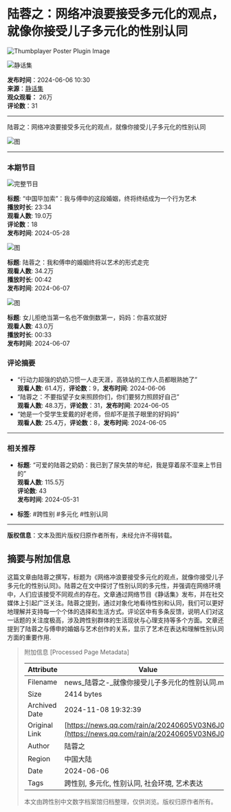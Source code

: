 # 陆蓉之：网络冲浪要接受多元化的观点，就像你接受儿子多元化的性别认同

![Thumbplayer Poster Plugin Image](https://puui.qpic.cn/vpic_cover/b1404bayt90/b1404bayt90_hz.jpg)

![静话集](https://inews.gtimg.com/news_ls/OEcCE2I3qZAPChvykf-e0KMO6lFvi18KfsVpRjgzzTPEEAA_200200/0)

**发布时间**：2024-06-06 10:30  
**来源**：[静话集](https://news.qq.com/omn/author/8QMc339c7YcYuz%2Fa7gJ1)  
**观众观看：** 26万  
**评论数**：31

---

陆蓉之：网络冲浪要接受多元化的观点，就像你接受儿子多元化的性别认同

![图](https://inews.gtimg.com/newsapp_bt/0/1218170947901_741/0)

---

### 本期节目

![完整节目](https://inews.gtimg.com/om_ls/Od76XXz0GykO5dd33vvKt3RApj7Rvt8BFrOPgmIP0Z6CgAA_870492/0)

**标题**: “中国毕加索”：我与傅申的这段婚姻，终将终结成为一个行为艺术  
**播放时长**: 23:34  
**观看人数**: 19.0万  
**评论数**：18  
**发布时间**: 2024-05-28

![图](https://inews.gtimg.com/om_ls/OReoDS-aeAHAGmqw_mNQveeqcRjxtVDQOzeSscGaeOhwQAA_870492/0)

**标题**: 陆蓉之：我和傅申的婚姻终将以艺术的形式走完  
**观看人数**: 34.2万  
**播放时长**: 00:42  
**发布时间**: 2024-06-07

![图](https://inews.gtimg.com/om_ls/O703XyhFy7AFSqNICM9Q6OGsVIii6ZALops6qx7NqArA4AA_870492/0)

**标题**: 女儿拒绝当第一名也不做倒数第一，妈妈：你喜欢就好  
**观看人数**: 43.0万  
**播放时长**: 00:33  
**发布时间**: 2024-06-07

### 评论摘要

- “行动力超强的奶奶习惯一人走天涯，高铁站的工作人员都眼熟她了”  
  **观看人数**: 61.4万，**评论数**：9，**发布时间**: 2024-06-06
- “陆蓉之：不要指望子女来照顾你们，你们要努力照顾好自己”  
  **观看人数**: 48.3万，**评论数**：31，**发布时间**: 2024-06-05
- “她是一个受学生爱戴的好老师，但却不是孩子眼里的好妈妈”  
  **观看人数**: 25.4万，**评论数**：8，**发布时间**: 2024-06-05

---

### 相关推荐

- **标题**: “可爱的陆蓉之奶奶：我已到了尿失禁的年纪，我是穿着尿不湿来上节目的”  
  **观看人数**: 115.5万  
  **评论数**: 43  
  **发布时间**: 2024-05-31

- **标签**: #跨性别 #多元化 #性别认同

---

**版权信息**：文本及图片版权归原作者所有，未经允许不得转载。

## 摘要与附加信息

<!-- tcd_abstract -->
这篇文章由陆蓉之撰写，标题为《网络冲浪要接受多元化的观点，就像你接受儿子多元化的性别认同》。陆蓉之在文中探讨了性别认同的多元性，并强调在网络环境中，人们应该接受不同观点的存在。文章通过网络节目《静话集》发布，并在社交媒体上引起广泛关注。陆蓉之提到，通过对象化地看待性别和认同，我们可以更好地理解并支持每一个个体的选择和生活方式。评论区中有多条反馈，说明人们对这一话题的关注度极高，涉及跨性别群体的生活现状与心理支持等多个方面。文章还提到了陆蓉之与傅申的婚姻与艺术创作的关系，显示了艺术在表达和理解性别认同方面的重要作用.
<!-- tcd_abstract_end -->

> 附加信息 [Processed Page Metadata]
>
> | Attribute       | Value                                  |
> |-----------------|----------------------------------------|
> | Filename        | news_陆蓉之-_就像你接受儿子多元化的性别认同.md                             |
> | Size            | 2414 bytes                           |
> | Archived Date   | 2024-11-08 19:32:39                             |
> | Original Link   | [https://news.qq.com/rain/a/20240605V03N6J00](https://news.qq.com/rain/a/20240605V03N6J00)                       |
> | Author          | 陆蓉之                               |
> | Region          | 中国大陆                               |
> | Date            | 2024-06-06                                 |
> | Tags            | 跨性别, 多元化, 性别认同, 社会环境, 艺术表达                                 |
>
> 本文由跨性别中文数字档案馆归档整理，仅供浏览。版权归原作者所有。
>